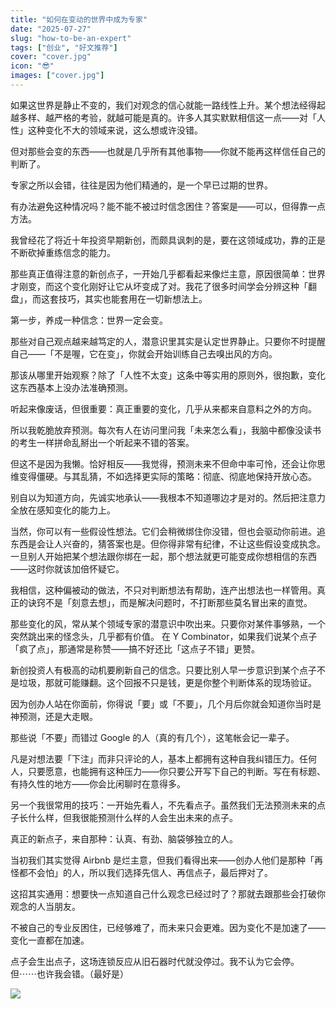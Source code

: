 ```yaml
---
title: "如何在变动的世界中成为专家"
date: "2025-07-27"
slug: "how-to-be-an-expert"
tags: ["创业", "好文推荐"]
cover: "cover.jpg"
icon: "😎"
images: ["cover.jpg"]
---
```

如果这世界是静止不变的，我们对观念的信心就能一路线性上升。某个想法经得起越多样、越严格的考验，就越可能是真的。许多人其实默默相信这一点——对「人性」这种变化不大的领域来说，这么想或许没错。



但对那些会变的东西——也就是几乎所有其他事物——你就不能再这样信任自己的判断了。



专家之所以会错，往往是因为他们精通的，是一个早已过期的世界。



有办法避免这种情况吗？能不能不被过时信念困住？答案是——可以，但得靠一点方法。



我曾经花了将近十年投资早期新创，而颇具讽刺的是，要在这领域成功，靠的正是不断砍掉重练信念的能力。



那些真正值得注意的新创点子，一开始几乎都看起来像烂主意，原因很简单：世界才刚变，而这个变化刚好让它从坏变成了对。我花了很多时间学会分辨这种「翻盘」，而这套技巧，其实也能套用在一切新想法上。



第一步，养成一种信念：世界一定会变。



那些对自己观点越来越笃定的人，潜意识里其实是认定世界静止。只要你不时提醒自己——「不是喔，它在变」，你就会开始训练自己去嗅出风的方向。



那该从哪里开始观察？除了「人性不太变」这条中等实用的原则外，很抱歉，变化这东西基本上没办法准确预测。



听起来像废话，但很重要：真正重要的变化，几乎从来都来自意料之外的方向。



所以我乾脆放弃预测。每次有人在访问里问我「未来怎么看」，我脑中都像没读书的考生一样拼命乱掰出一个听起来不错的答案。



但这不是因为我懒。恰好相反——我觉得，预测未来不但命中率可怜，还会让你思维变得僵硬。与其乱猜，不如选择更实际的策略：彻底、彻底地保持开放心态。



别自以为知道方向，先诚实地承认——我根本不知道哪边才是对的。然后把注意力全放在感知变化的能力上。



当然，你可以有一些假设性想法。它们会稍微绑住你没错，但也会驱动你前进。追东西是会让人兴奋的，猜答案也是。但你得非常有纪律，不让这些假设变成执念。
一旦别人开始把某个想法跟你绑在一起，那个想法就更可能变成你想相信的东西——这时你就该加倍怀疑它。



我相信，这种偏被动的做法，不只对判断想法有帮助，连产出想法也一样管用。真正的诀窍不是「刻意去想」，而是解决问题时，不打断那些莫名冒出来的直觉。



那些变化的风，常从某个领域专家的潜意识中吹出来。只要你对某件事够熟，一个突然跳出来的怪念头，几乎都有价值。
在 Y Combinator，如果我们说某个点子「疯了点」，那通常是称赞——搞不好还比「这点子不错」更赞。



新创投资人有极高的动机要刷新自己的信念。只要比别人早一步意识到某个点子不是垃圾，那就可能赚翻。这个回报不只是钱，更是你整个判断体系的现场验证。



因为创办人站在你面前，你得说「要」或「不要」，几个月后你就会知道你当时是神预测，还是大走眼。



那些说「不要」而错过 Google 的人（真的有几个），这笔帐会记一辈子。



凡是对想法要「下注」而非只评论的人，基本上都拥有这种自我纠错压力。任何人，只要愿意，也能拥有这种压力——你只要公开写下自己的判断。写在有标题、有持久性的地方——你会比闲聊时在意得多。



另一个我很常用的技巧：一开始先看人，不先看点子。虽然我们无法预测未来的点子长什么样，但我很能预测什么样的人会生出未来的点子。



真正的新点子，来自那种：认真、有劲、脑袋够独立的人。



当初我们其实觉得 Airbnb 是烂主意，但我们看得出来——创办人他们是那种「再怪都不会怕」的人，所以我们选择先信人、再信点子，最后押对了。



这招其实通用：想要快一点知道自己什么观念已经过时了？那就去跟那些会打破你观念的人当朋友。



不被自己的专业反困住，已经够难了，而未来只会更难。因为变化不是加速了——变化一直都在加速。



点子会生出点子，这场连锁反应从旧石器时代就没停过。我不认为它会停。
但⋯⋯也许我会错。（最好是）




![](https://prod-files-secure.s3.us-west-2.amazonaws.com/112d0858-5090-4d34-a606-b75eb8d65fd2/46476355-9cf3-4e99-9b7a-3531bc426380/1000202064.png?X-Amz-Algorithm=AWS4-HMAC-SHA256&X-Amz-Content-Sha256=UNSIGNED-PAYLOAD&X-Amz-Credential=ASIAZI2LB466YVH77RTW%2F20251005%2Fus-west-2%2Fs3%2Faws4_request&X-Amz-Date=20251005T144316Z&X-Amz-Expires=3600&X-Amz-Security-Token=IQoJb3JpZ2luX2VjENz%2F%2F%2F%2F%2F%2F%2F%2F%2F%2FwEaCXVzLXdlc3QtMiJHMEUCIQCfbjbX1LCQ8EqsNKkRZ3tC8Ae5UBF5qSoz83lkIqpc5wIgRo8L6dGc3z47J8BpXnGKaItI7lgLZPgGzm1FH3a1sYAq%2FwMIdBAAGgw2Mzc0MjMxODM4MDUiDHMbpuc5qo1YdDVocyrcA977x%2BD0Y8XQJ%2Bqb5r2ctoEvBjr37cksuD3jLFP8enKLxECcMjPfHP0SjZFGTq0yrpDmWSxRMEuHvJ5871gNhtpAvBgslVK4C79C8zG8gxgXGwOCynK4l%2Br34HsZv57k7wsje2obwIWy9hFN6OUr%2BHtKvkjDUjKklRU3%2FshU%2FmJJg4yebRIP1EmRzBDWSsiik7P7ciGXE6XFJIHnTnZZTTgVOpalQxXQ%2B0MjTaOrC5Sv6LtR6%2FIIbvWYgrcs%2BsFxWzReqMZI%2Br66jlIkU5eg0al%2BqqJmkOiIAls0UxteemigfOCvjg4UxnirPnsSvQH3OF8ZrwfUS5ax5sSBOaVt8%2Bk5EaLxN8DwE4klyfrTdEe9GVOSlch7qZFRXpSQWwrpi0lRh2FC8REmxEiR664S0ZNBZWP%2Fd2zk3WM392mNccmGlknp5bQ4PkFQmTkpx%2F9Raxzuo7p2UmgjZLSB1rxp0n8EdORuzlUMSMreFTrZpyh90%2FC3sQpumQ5zVgdoiz%2BqJ00VC6KMXTDkG9wv1GixTbMK2b%2FmQSBnuTrQAh5lQ3joqBiZ1dBYPMVAzzeMBbuLIBY7gpefaaQewyjyI7bifXvf7qlCnaC5FLQxkmCcs0S56R1fdIHJwWgxLkoKMPWniccGOqUBcgb5A5ElpCXzbxb0%2FmxUj%2BavXGztn3ns9QdQTCN3IZ82KKifUPMZ6AadT5qzeACzo7E8Pru4YOE3ZZ3j%2FIGb1veqr2j2TQZLx3XWctLCjBVTuGg9XaNwq8aFlDWBKC7acU7TFHWuC2U50DFxv3js1OmILDx1dsd7Sgp8LEs%2FUhgjPpKO0LZr1G0hG0jsBxJUeHr2ssnCkFtCTcuvvSLt39TStYy0&X-Amz-Signature=e79dc452d9cc037bdf9035fb2bb3bc504157b844f56bae187e0cdadb807fd36f&X-Amz-SignedHeaders=host&x-amz-checksum-mode=ENABLED&x-id=GetObject)


